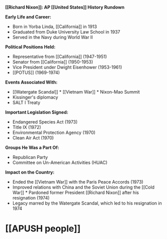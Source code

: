 **[[Richard Nixon]]: AP [[United States]] History Rundown**

**Early Life and Career:**
* Born in Yorba Linda, [[California]] in 1913
* Graduated from Duke University Law School in 1937
* Served in the Navy during World War II

**Political Positions Held:**
* Representative from [[California]] (1947-1951)
* Senator from [[California]] (1950-1953)
* Vice President under Dwight Eisenhower (1953-1961)
* [[POTUS]] (1969-1974)

**Events Associated With:**
* [[Watergate Scandal]] * [[Vietnam War]] * Nixon-Mao Summit
* Kissinger's diplomacy
* SALT I Treaty

**Important Legislation Signed:**
* Endangered Species Act (1973)
* Title IX (1972)
* Environmental Protection Agency (1970)
* Clean Air Act (1970)

**Groups He Was a Part Of:**
* Republican Party
* Committee on Un-American Activities (HUAC)

**Impact on the Country:**
* Ended the [[Vietnam War]] with the Paris Peace Accords (1973)
* Improved relations with China and the Soviet Union during the [[Cold War]] * Pardoned former President [[Richard Nixon]] after his resignation (1974)
* Legacy marred by the Watergate Scandal, which led to his resignation in 1974
# [[APUSH people]]